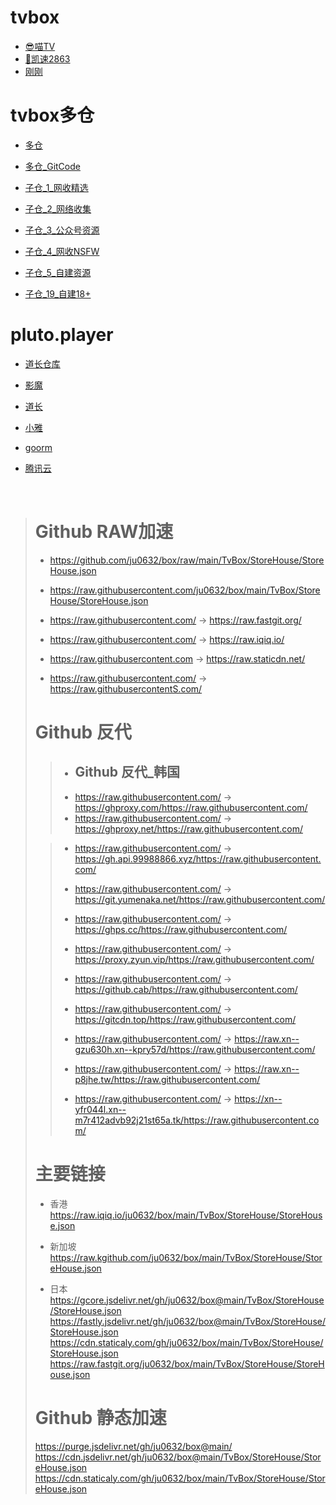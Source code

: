 # tvbox
+ [😎喵TV](http://miaotvs.cn/osc)
+ [🐶凯速2863](http://s.nxw.so/vip)
+ [刚刚](http://刚刚.live/猫)



# tvbox多仓
+ [多仓](https://raw.fastgit.org/ju0632/box/main/TvBox/StoreHouse/StoreHouse.json)
+ [多仓_GitCode](https://gitcode.net/qq102186180/box/-/raw/main/TvBox/StoreHouse/StoreHouse.json)
+ [子仓_1_网收精选](https://raw.fastgit.org/ju0632/box/main/TvBox/StoreHouse/StoreHouse1.json)

+ [子仓_2_网络收集](https://raw.fastgit.org/ju0632/box/main/TvBox/StoreHouse/StoreHouse2.json)
+ [子仓_3_公众号资源](https://raw.fastgit.org/ju0632/box/main/TvBox/StoreHouse/StoreHouse3.json)
+ [子仓_4_网收NSFW](https://raw.fastgit.org/ju0632/box/main/TvBox/StoreHouse/StoreHouse4.json)
+ [子仓_5_自建资源](https://raw.fastgit.org/ju0632/box/main/TvBox/StoreHouse/StoreHouse5.json)
+ [子仓_19_自建18+](https://raw.fastgit.org/ju0632/box/main/TvBox/StoreHouse/StoreHouse19.json)


# pluto.player

+ [道长仓库](https://gitcode.net/qq_32394351/dr_py)
+ [影魔](https://github.com/ShadowDemon1997/CatVodSpiderJS)

+ [道长](http://cms.nokia.press/config/2)
+ [小雅](http://43.139.29.179:5705/config/2)
+ [goorm](http://43.200.117.188:58283/config/2)
+ [腾讯云](http://106.53.231.156:5705/config/2)  

<BR>

> # Github RAW加速
> + https://github.com/ju0632/box/raw/main/TvBox/StoreHouse/StoreHouse.json
> + https://raw.githubusercontent.com/ju0632/box/main/TvBox/StoreHouse/StoreHouse.json  
>
> + https://raw.githubusercontent.com/ → https://raw.fastgit.org/
> + https://raw.githubusercontent.com/ → https://raw.iqiq.io/
> + https://raw.githubusercontent.com → https://raw.staticdn.net/
> + https://raw.githubusercontent.com/ → https://raw.githubusercontentS.com/
> # Github 反代
>> + ## Github 反代_韩国
>> + https://raw.githubusercontent.com/ → https://ghproxy.com/https://raw.githubusercontent.com/
>> + https://raw.githubusercontent.com/ → https://ghproxy.net/https://raw.githubusercontent.com/  
>  
>> + https://raw.githubusercontent.com/ → https://gh.api.99988866.xyz/https://raw.githubusercontent.com/
>> + https://raw.githubusercontent.com/ → https://git.yumenaka.net/https://raw.githubusercontent.com/
>> + https://raw.githubusercontent.com/ → https://ghps.cc/https://raw.githubusercontent.com/
>> + https://raw.githubusercontent.com/ → https://proxy.zyun.vip/https://raw.githubusercontent.com/
>> + https://raw.githubusercontent.com/ → https://github.cab/https://raw.githubusercontent.com/
>> + https://raw.githubusercontent.com/ → https://gitcdn.top/https://raw.githubusercontent.com/
>> 
>> + https://raw.githubusercontent.com/ → https://raw.xn--gzu630h.xn--kpry57d/https://raw.githubusercontent.com/
>> + https://raw.githubusercontent.com/ → https://raw.xn--p8jhe.tw/https://raw.githubusercontent.com/
>> + https://raw.githubusercontent.com/ → https://xn--yfr044l.xn--m7r412advb92j21st65a.tk/https://raw.githubusercontent.com/
> # 主要链接
> + 香港  
> https://raw.iqiq.io/ju0632/box/main/TvBox/StoreHouse/StoreHouse.json
>  
> + 新加坡  
> https://raw.kgithub.com/ju0632/box/main/TvBox/StoreHouse/StoreHouse.json
>  
> + 日本  
> https://gcore.jsdelivr.net/gh/ju0632/box@main/TvBox/StoreHouse/StoreHouse.json  
> https://fastly.jsdelivr.net/gh/ju0632/box@main/TvBox/StoreHouse/StoreHouse.json  
> https://cdn.staticaly.com/gh/ju0632/box/main/TvBox/StoreHouse/StoreHouse.json  
> https://raw.fastgit.org/ju0632/box/main/TvBox/StoreHouse/StoreHouse.json  
>
> # Github 静态加速  
> https://purge.jsdelivr.net/gh/ju0632/box@main/
> https://cdn.jsdelivr.net/gh/ju0632/box@main/TvBox/StoreHouse/StoreHouse.json  
> https://cdn.staticaly.com/gh/ju0632/box/main/TvBox/StoreHouse/StoreHouse.json  
>